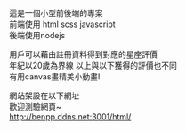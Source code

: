 這是一個小型前後端的專案\
前端使用 html scss javascript\
後端使用nodejs

用戶可以藉由註冊資料得到對應的星座評價\
年紀以20歲為界線 以上與以下獲得的評價也不同\
有用canvas畫精美小動畫!

網站架設在以下網址\
歡迎測驗網頁~\
http://benpp.ddns.net:3001/html/
